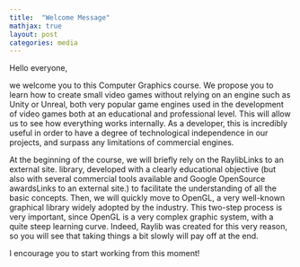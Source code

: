 ```yaml
---
title:  "Welcome Message"
mathjax: true
layout: post
categories: media
---
```


Hello everyone,

we welcome you to this Computer Graphics course. We propose you to learn how to create small video games without relying on an engine such as Unity or Unreal, both very popular game engines used in the development of video games both at an educational and professional level. This will allow us to see how everything works internally. As a developer, this is incredibly useful in order to have a degree of technological independence in our projects, and surpass any limitations of commercial engines.

At the beginning of the course, we will briefly rely on the RaylibLinks to an external site. library, developed with a clearly educational objective (but also with several commercial tools available and Google OpenSource awardsLinks to an external site.) to facilitate the understanding of all the basic concepts. Then, we will quickly move to OpenGL, a very well-known graphical library widely adopted by the industry. This two-step process is very important, since OpenGL is a very complex graphic system, with a quite steep learning curve. Indeed, Raylib was created for this very reason, so you will see that taking things a bit slowly will pay off at the end.

I encourage you to start working from this moment!

